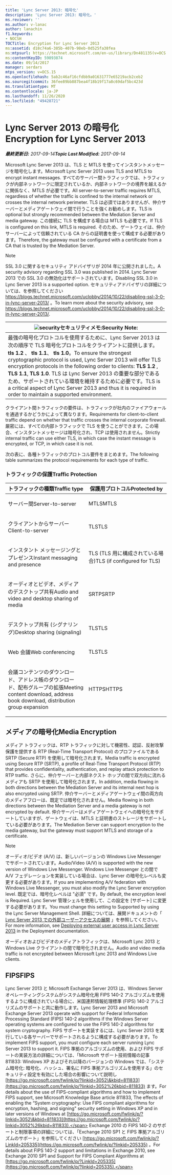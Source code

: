 ```yaml
---
title: 'Lync Server 2013: 暗号化'
description: 'Lync Server 2013: 暗号化。'
ms.reviewer: ''
ms.author: v-lanac
author: lanachin
f1.keywords:
- NOCSH
TOCTitle: Encryption for Lync Server 2013
ms:assetid: d18c74a6-385b-407b-98eb-0d525fa38fea
ms:mtpsurl: https://technet.microsoft.com/en-us/library/Dn481135(v=OCS.15)
ms:contentKeyID: 59893874
ms.date: 09/14/2017
manager: serdars
mtps_version: v=OCS.15
ms.openlocfilehash: 5ab2c46af16cfdbb9a01631777e65219acb2ceb2
ms.sourcegitcommit: 36fee89bb887bea4f18b19f17a8c69daf5bc423d
ms.translationtype: MT
ms.contentlocale: ja-JP
ms.lasthandoff: 11/26/2020
ms.locfileid: "49428721"
---
```

# <a name="encryption-for-lync-server-2013"></a><span data-ttu-id="f9061-103">Lync Server 2013 の暗号化</span><span class="sxs-lookup"><span data-stu-id="f9061-103">Encryption for Lync Server 2013</span></span>

<div data-xmlns="http://www.w3.org/1999/xhtml">

<div class="topic" data-xmlns="http://www.w3.org/1999/xhtml" data-msxsl="urn:schemas-microsoft-com:xslt" data-cs="https://msdn.microsoft.com/">

<div data-asp="https://msdn2.microsoft.com/asp">



</div>

<div id="mainSection">

<div id="mainBody"><span data-ttu-id="f9061-104">

<span> </span></span><span class="sxs-lookup"><span data-stu-id="f9061-104">

<span> </span></span></span>

<span data-ttu-id="f9061-105">_**最終更新日:** 2017-09-14_</span><span class="sxs-lookup"><span data-stu-id="f9061-105">_**Topic Last Modified:** 2017-09-14_</span></span>

<span data-ttu-id="f9061-106">Microsoft Lync Server 2013 は、TLS と MTLS を使ってインスタントメッセージを暗号化します。</span><span class="sxs-lookup"><span data-stu-id="f9061-106">Microsoft Lync Server 2013 uses TLS and MTLS to encrypt instant messages.</span></span> <span data-ttu-id="f9061-107">すべてのサーバー間トラフィックでは、トラフィックが内部ネットワークに限定されているか、内部ネットワークの境界を越えるかに関係なく、MTLS が必要です。</span><span class="sxs-lookup"><span data-stu-id="f9061-107">All server-to-server traffic requires MTLS, regardless of whether the traffic is confined to the internal network or crosses the internal network perimeter.</span></span> <span data-ttu-id="f9061-108">TLS は必須ではありませんが、仲介サーバーとメディアゲートウェイ間で行うことを強くお勧めします。</span><span class="sxs-lookup"><span data-stu-id="f9061-108">TLS is optional but strongly recommended between the Mediation Server and media gateway.</span></span> <span data-ttu-id="f9061-109">この接続に TLS を構成する場合は MTLS も必要です。</span><span class="sxs-lookup"><span data-stu-id="f9061-109">If TLS is configured on this link, MTLS is required.</span></span> <span data-ttu-id="f9061-110">そのため、ゲートウェイは、仲介サーバーによって信頼されている CA からの証明書を使って構成する必要があります。</span><span class="sxs-lookup"><span data-stu-id="f9061-110">Therefore, the gateway must be configured with a certificate from a CA that is trusted by the Mediation Server.</span></span>

<div>


> [!NOTE]  
> <span data-ttu-id="f9061-111">SSL 3.0 に関するセキュリティ アドバイザリが 2014 年に公開されました。</span><span class="sxs-lookup"><span data-stu-id="f9061-111">A security advisory regarding SSL 3.0 was published in 2014.</span></span> <span data-ttu-id="f9061-112">Lync Server 2013 での SSL 3.0 の無効化はサポートされています。</span><span class="sxs-lookup"><span data-stu-id="f9061-112">Disabling SSL 3.0 in Lync Server 2013 is a supported option.</span></span> <span data-ttu-id="f9061-113">セキュリティアドバイザリの詳細については、を参照してください <A class=uri href="https://blogs.technet.microsoft.com/uclobby/2014/10/22/disabling-ssl-3-0-in-lync-server-2013/">https://blogs.technet.microsoft.com/uclobby/2014/10/22/disabling-ssl-3-0-in-lync-server-2013/</A> 。</span><span class="sxs-lookup"><span data-stu-id="f9061-113">To learn more about the security advisory, see <A class=uri href="https://blogs.technet.microsoft.com/uclobby/2014/10/22/disabling-ssl-3-0-in-lync-server-2013/">https://blogs.technet.microsoft.com/uclobby/2014/10/22/disabling-ssl-3-0-in-lync-server-2013/</A>.</span></span>



</div>

<div>

<table>
<thead>
<tr class="header">
<th><img src="images/Gg398321.security(OCS.15).gif" title="証券" alt="security" /><span data-ttu-id="f9061-115">セキュリティメモ:</span><span class="sxs-lookup"><span data-stu-id="f9061-115">Security Note:</span></span></th>
</tr>
</thead>
<tbody>
<tr class="odd">
<td><span data-ttu-id="f9061-116">最強の暗号化プロトコルを使用するために、Lync Server 2013 は次の順序で TLS 暗号化プロトコルをクライアントに提供します。 <strong>tls 1.2</strong> 、 <strong>tls 1.1</strong>、 <strong>tls 1.0</strong>。</span><span class="sxs-lookup"><span data-stu-id="f9061-116">To ensure the strongest cryptographic protocol is used, Lync Server 2013 will offer TLS encryption protocols in the following order to clients: <strong>TLS 1.2</strong> , <strong>TLS 1.1</strong>, <strong>TLS 1.0</strong>.</span></span> <span data-ttu-id="f9061-117">TLS は Lync Server 2013 の重要な部分であるため、サポートされている環境を維持するために必要です。</span><span class="sxs-lookup"><span data-stu-id="f9061-117">TLS is a critical aspect of Lync Server 2013 and thus it is required in order to maintain a supported environment.</span></span></td>
</tr>
</tbody>
</table>


</div>

<span data-ttu-id="f9061-118">クライアント間トラフィックの要件は、トラフィックが社内のファイアウォールを通過するかどうかによって異なります。</span><span class="sxs-lookup"><span data-stu-id="f9061-118">Requirements for client-to-client traffic depend on whether that traffic crosses the internal corporate firewall.</span></span> <span data-ttu-id="f9061-119">厳密には、すべての内部トラフィックで TLS を使うことができます。この場合、インスタントメッセージは暗号化され、TCP は使用されません。</span><span class="sxs-lookup"><span data-stu-id="f9061-119">Strictly internal traffic can use either TLS, in which case the instant message is encrypted, or TCP, in which case it is not.</span></span>

<span data-ttu-id="f9061-120">次の表に、各種トラフィックのプロトコル要件をまとめます。</span><span class="sxs-lookup"><span data-stu-id="f9061-120">The following table summarizes the protocol requirements for each type of traffic.</span></span>

### <a name="traffic-protection"></a><span data-ttu-id="f9061-121">トラフィックの保護</span><span class="sxs-lookup"><span data-stu-id="f9061-121">Traffic Protection</span></span>

<table>
<colgroup>
<col style="width: 50%" />
<col style="width: 50%" />
</colgroup>
<thead>
<tr class="header">
<th><span data-ttu-id="f9061-122">トラフィックの種類</span><span class="sxs-lookup"><span data-stu-id="f9061-122">Traffic type</span></span></th>
<th><span data-ttu-id="f9061-123">保護用プロトコル</span><span class="sxs-lookup"><span data-stu-id="f9061-123">Protected by</span></span></th>
</tr>
</thead>
<tbody>
<tr class="odd">
<td><p><span data-ttu-id="f9061-124">サーバー間</span><span class="sxs-lookup"><span data-stu-id="f9061-124">Server-to-server</span></span></p></td>
<td><p><span data-ttu-id="f9061-125">MTLS</span><span class="sxs-lookup"><span data-stu-id="f9061-125">MTLS</span></span></p></td>
</tr>
<tr class="even">
<td><p><span data-ttu-id="f9061-126">クライアントからサーバー</span><span class="sxs-lookup"><span data-stu-id="f9061-126">Client-to-server</span></span></p></td>
<td><p><span data-ttu-id="f9061-127">TLS</span><span class="sxs-lookup"><span data-stu-id="f9061-127">TLS</span></span></p></td>
</tr>
<tr class="odd">
<td><p><span data-ttu-id="f9061-128">インスタント メッセージングとプレゼンス</span><span class="sxs-lookup"><span data-stu-id="f9061-128">Instant messaging and presence</span></span></p></td>
<td><p><span data-ttu-id="f9061-129">TLS (TLS 用に構成されている場合)</span><span class="sxs-lookup"><span data-stu-id="f9061-129">TLS (if configured for TLS)</span></span></p></td>
</tr>
<tr class="even">
<td><p><span data-ttu-id="f9061-130">オーディオとビデオ、メディアのデスクトップ共有</span><span class="sxs-lookup"><span data-stu-id="f9061-130">Audio and video and desktop sharing of media</span></span></p></td>
<td><p><span data-ttu-id="f9061-131">SRTP</span><span class="sxs-lookup"><span data-stu-id="f9061-131">SRTP</span></span></p></td>
</tr>
<tr class="odd">
<td><p><span data-ttu-id="f9061-132">デスクトップ共有 (シグナリング)</span><span class="sxs-lookup"><span data-stu-id="f9061-132">Desktop sharing (signaling)</span></span></p></td>
<td><p><span data-ttu-id="f9061-133">TLS</span><span class="sxs-lookup"><span data-stu-id="f9061-133">TLS</span></span></p></td>
</tr>
<tr class="even">
<td><p><span data-ttu-id="f9061-134">Web 会議</span><span class="sxs-lookup"><span data-stu-id="f9061-134">Web conferencing</span></span></p></td>
<td><p><span data-ttu-id="f9061-135">TLS</span><span class="sxs-lookup"><span data-stu-id="f9061-135">TLS</span></span></p></td>
</tr>
<tr class="odd">
<td><p><span data-ttu-id="f9061-136">会議コンテンツのダウンロード、アドレス帳のダウンロード、配布グループの拡張</span><span class="sxs-lookup"><span data-stu-id="f9061-136">Meeting content download, address book download, distribution group expansion</span></span></p></td>
<td><p><span data-ttu-id="f9061-137">HTTPS</span><span class="sxs-lookup"><span data-stu-id="f9061-137">HTTPS</span></span></p></td>
</tr>
</tbody>
</table>


<div>

## <a name="media-encryption"></a><span data-ttu-id="f9061-138">メディアの暗号化</span><span class="sxs-lookup"><span data-stu-id="f9061-138">Media Encryption</span></span>

<span data-ttu-id="f9061-139">メディア トラフィックは、RTP トラフィックに対して機密性、認証、反射攻撃保護を提供する RTP (Real-Time Transport Protocol) のプロファイルである SRTP (Secure RTP) を使用して暗号化されます。</span><span class="sxs-lookup"><span data-stu-id="f9061-139">Media traffic is encrypted using Secure RTP (SRTP), a profile of Real-Time Transport Protocol (RTP) that provides confidentiality, authentication, and replay attack protection to RTP traffic.</span></span> <span data-ttu-id="f9061-140">さらに、仲介サーバーと内部ネクスト ホップの間で双方向に流れるメディアも SRTP を使用して暗号化されます。</span><span class="sxs-lookup"><span data-stu-id="f9061-140">In addition, media flowing in both directions between the Mediation Server and its internal next hop is also encrypted using SRTP.</span></span> <span data-ttu-id="f9061-141">仲介サーバーとメディアゲートウェイ間の両方向のメディアフローは、既定では暗号化されません。</span><span class="sxs-lookup"><span data-stu-id="f9061-141">Media flowing in both directions between the Mediation Server and a media gateway is not encrypted by default.</span></span> <span data-ttu-id="f9061-142">仲介サーバーはメディアゲートウェイへの暗号化をサポートしていますが、ゲートウェイは、MTLS と証明書のストレージをサポートしている必要があります。</span><span class="sxs-lookup"><span data-stu-id="f9061-142">The Mediation Server can support encryption to the media gateway, but the gateway must support MTLS and storage of a certificate.</span></span>

<div>


> [!NOTE]  
> <span data-ttu-id="f9061-143">オーディオ/ビデオ (A/V) は、新しいバージョンの Windows Live Messenger でサポートされています。</span><span class="sxs-lookup"><span data-stu-id="f9061-143">Audio/Video (A/V) is supported with the new version of Windows Live Messenger.</span></span> <span data-ttu-id="f9061-144">Windows Live Messenger との間で A/V フェデレーションを実装している場合は、Lync Server の暗号化レベルも変更する必要があります。</span><span class="sxs-lookup"><span data-stu-id="f9061-144">If you are implementing A/V federation with Windows Live Messenger, you must also modify the Lync Server encryption level.</span></span> <span data-ttu-id="f9061-145">既定では、暗号化レベルは "必須" です。</span><span class="sxs-lookup"><span data-stu-id="f9061-145">By default, the encryption level is Required.</span></span> <span data-ttu-id="f9061-146">Lync Server 管理シェルを使用して、この設定を [サポート] に変更する必要があります。</span><span class="sxs-lookup"><span data-stu-id="f9061-146">You must change this setting to Supported by using the Lync Server Management Shell.</span></span> <span data-ttu-id="f9061-147">詳細については、展開ドキュメントの「 <A href="lync-server-2013-deploying-external-user-access.md">Lync Server 2013 での外部ユーザーアクセスの展開</A> 」を参照してください。</span><span class="sxs-lookup"><span data-stu-id="f9061-147">For more information, see <A href="lync-server-2013-deploying-external-user-access.md">Deploying external user access in Lync Server 2013</A> in the Deployment documentation.</span></span>



</div>

<span data-ttu-id="f9061-148">オーディオおよびビデオのメディアトラフィックは、Microsoft Lync 2013 と Windows Live クライアントの間で暗号化されません。</span><span class="sxs-lookup"><span data-stu-id="f9061-148">Audio and video media traffic is not encrypted between Microsoft Lync 2013 and Windows Live clients.</span></span>

</div>

<div>

## <a name="fips"></a><span data-ttu-id="f9061-149">FIPS</span><span class="sxs-lookup"><span data-stu-id="f9061-149">FIPS</span></span>

<span data-ttu-id="f9061-150">Lync Server 2013 と Microsoft Exchange Server 2013 は、Windows Server オペレーティングシステムがシステム暗号化用 FIPS 140-2 アルゴリズムを使用するように構成されている場合に、米国連邦情報処理標準 (FIPS) 140-2 アルゴリズムのサポートと共に動作します。</span><span class="sxs-lookup"><span data-stu-id="f9061-150">Lync Server 2013 and Microsoft Exchange Server 2013 operate with support for Federal Information Processing Standard (FIPS) 140-2 algorithms if the Windows Server operating systems are configured to use the FIPS 140-2 algorithms for system cryptography.</span></span> <span data-ttu-id="f9061-151">FIPS サポートを実装するには、Lync Server 2013 を実行している各サーバーでサポートされるように構成する必要があります。</span><span class="sxs-lookup"><span data-stu-id="f9061-151">To implement FIPS support, you must configure each server running Lync Server 2013 to support it.</span></span> <span data-ttu-id="f9061-152">FIPS 準拠のアルゴリズムの使用、および FIPS サポートの実装方法の詳細については、「Microsoft サポート技術情報の記事 811833: Windows XP およびそれ以降のバージョンの Windows では、「システム暗号化: 暗号化、ハッシュ、署名に FIPS 準拠アルゴリズムを使用する」のセキュリティ設定を有効にした場合の影響について説明し [https://go.microsoft.com/fwlink/p/?linkid=3052\&kbid=811833](https://go.microsoft.com/fwlink/p/?linkid=3052%26kbid=811833) ます。</span><span class="sxs-lookup"><span data-stu-id="f9061-152">For details about the use of FIPS-compliant algorithms and how to implement FIPS support, see Microsoft Knowledge Base article 811833, The effects of enabling the “System cryptography: Use FIPS compliant algorithms for encryption, hashing, and signing" security setting in Windows XP and in later versions of Windows at [https://go.microsoft.com/fwlink/p/?linkid=3052\&kbid=811833](https://go.microsoft.com/fwlink/p/?linkid=3052%26kbid=811833).</span></span> <span data-ttu-id="f9061-153">Exchange 2010 の FIPS 140-2 のサポートと制限事項の詳細については、「Exchange 2010 SP1 と FIPS 準拠アルゴリズムのサポート」を参照してください [https://go.microsoft.com/fwlink/p/?LinkId=205335](https://go.microsoft.com/fwlink/p/?linkid=205335) 。</span><span class="sxs-lookup"><span data-stu-id="f9061-153">For details about FIPS 140-2 support and limitations in Exchange 2010, see Exchange 2010 SP1 and Support for FIPS Compliant Algorithms at [https://go.microsoft.com/fwlink/p/?LinkId=205335](https://go.microsoft.com/fwlink/p/?linkid=205335).</span></span>

<span data-ttu-id="f9061-154"></div>

</div>

<span> </span>

</div>

</div>

</span><span class="sxs-lookup"><span data-stu-id="f9061-154"></div>

</div>

<span> </span>

</div>

</div>

</span></span></div>

